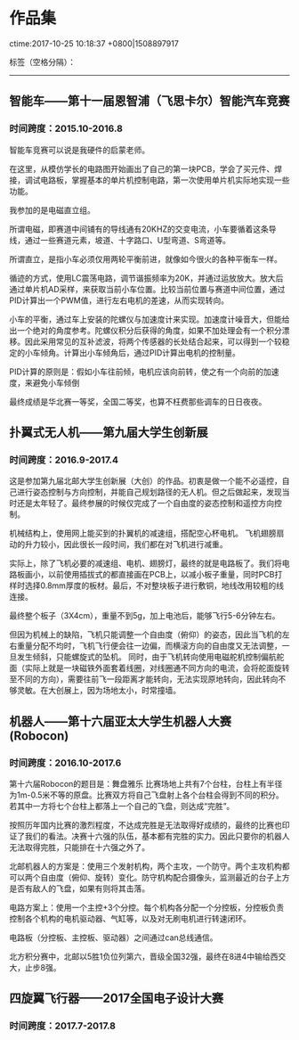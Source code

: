 ﻿# 作品集
ctime:2017-10-25 10:18:37 +0800|1508897917

标签（空格分隔）： 

---

## 智能车——第十一届恩智浦（飞思卡尔）智能汽车竞赛
### 时间跨度：2015.10-2016.8

智能车竞赛可以说是我硬件的启蒙老师。

在这里，从模仿学长的电路图开始画出了自己的第一块PCB，学会了买元件、焊接，调试电路板，掌握基本的单片机控制电路，第一次使用单片机实际地实现一些功能。

我参加的是电磁直立组。

所谓电磁，即赛道中间铺有的导线通有20KHZ的交变电流，小车要循着这条导线，通过一些赛道元素，坡道、十字路口、U型弯道、S弯道等。

所谓直立，是指小车必须仅用两轮平衡前进，就像如今很火的各种平衡车一样。

循迹的方式，使用LC震荡电路，调节谐振频率为20K，并通过运放放大。放大后通过单片机AD采样，来获取当前小车位置。比较当前位置与赛道中间位置，通过PID计算出一个PWM值，进行左右电机的差速，从而实现转向。

小车的平衡，通过车上安装的陀螺仪与加速度计来实现。加速度计噪音大，但能给出一个绝对的角度参考。陀螺仪积分后获得的角度，如果不加处理会有一个积分漂移。因此采用常见的互补滤波，将两个传感器的长处结合起来，可以得到一个较稳定的小车倾角。计算出小车倾角后，通过PID计算出电机的控制量。

PID计算的原则是：假如小车往前倾，电机应该向前转，使之有一个向前的加速度，来避免小车倾倒

最终成绩是华北赛一等奖，全国二等奖，也算不枉费那些调车的日日夜夜。

## 扑翼式无人机——第九届大学生创新展
### 时间跨度：2016.9-2017.4

这是参加第九届北邮大学生创新展（大创）的作品。初衷是做一个能不必遥控，自己进行姿态控制与方向控制，并能自己规划路径的无人机。但之后做起来，发现当时还是太年轻了。最终参展的时候仅完成了一个自由度的姿态控制和遥控方向控制。

机械结构上，使用网上能买到的扑翼机的减速组，搭配空心杯电机。
飞机翅膀扇动的升力较小，因此很长一段时间，我们都在对飞机进行减重。

实际上，除了飞机必要的减速组、电机、翅膀灯，最终的就是电路板了。我们将电路板画小，以前使用插拔式的都直接画在PCB上，以减小板子重量，同时PCB打样时选择0.8mm厚度的板材。最后，不对整块板子进行敷铜，地线改用较粗的线连接。

最终整个板子（3X4cm），重量不到5g，加上电池后，能够飞行5-6分钟左右。

但因为机械上的缺陷，飞机只能调整一个自由度（俯仰）的姿态，因此当飞机的左右重量分配不均时，飞机飞行便会往一边偏，而横滚方向的自由度又无法调整，一旦发生倾斜，只能螺旋式的坠机。
同时，由于飞机转向使用电磁舵机控制偏航舵面（实际上就是一块磁铁外面套着线圈，对线圈通不同方向的电流，会将舵面旋转至不同的方向），需要往前飞一段距离才能转向，无法实现原地转向，因此转向不够灵敏。在大创展上，因为场地太小，时常撞墙。



## 机器人——第十六届亚太大学生机器人大赛(Robocon)
### 时间跨度：2016.10-2017.6

第十六届Robocon的题目是：舞盘雅乐
比赛场地上共有7个台柱，台柱上有半径为1m-0.5米不等的原盘。比赛双方将自己飞盘射上各个台柱会得到不同的积分。若其中一方将七个台柱上都落上一个自己的飞盘，则达成“完胜”。

按照历年国内比赛的激烈程度，不达成完胜是无法取得好成绩的，最终的比赛也印证了我们的看法。决赛十六强的队伍，基本都有完胜的实力。因此只要你的机器人无法取得完胜，只能排在十六强之外了。

北邮机器人的方案是：使用三个发射机构，两个主攻，一个防守。两个主攻机构都可以两个自由度（俯仰、旋转）变化。防守机构配合摄像头，监测最近的台子上方是否有敌人的飞盘，如果有则将其击落。

电路方案上：使用一个主控+3个分控。每个机构各分配一个分控板，分控板负责控制各个机构的电机驱动器、气缸等，以及对无刷电机进行转速闭环。

电路板（分控板、主控板、驱动器）之间通过can总线通信。

北方积分赛中，北邮以5胜1负位列第六，晋级全国32强，最终在8进4中输给西交大，止步8强。


## 四旋翼飞行器——2017全国电子设计大赛
### 时间跨度：2017.7-2017.8


